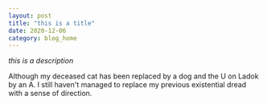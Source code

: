 ```yaml
---
layout: post
title: "this is a title"
date: 2020-12-06
category: blog_home
---
```

*this is a description*

Although my deceased cat has been replaced by a dog and the U on Ladok by an A. I still haven't managed to replace my previous existential dread with a sense of direction.